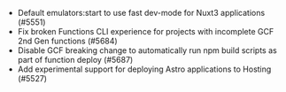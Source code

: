 - Default emulators:start to use fast dev-mode for Nuxt3 applications (#5551)
- Fix broken Functions CLI experience for projects with incomplete GCF 2nd Gen functions (#5684)
- Disable GCF breaking change to automatically run npm build scripts as part of function deploy (#5687)
- Add experimental support for deploying Astro applications to Hosting (#5527)
